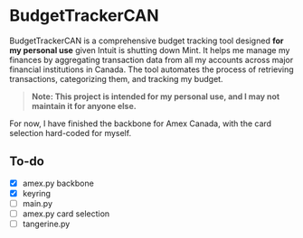 # BudgetTrackerCAN

BudgetTrackerCAN is a comprehensive budget tracking tool designed **for my personal use** given Intuit is shutting down Mint. It helps me manage my finances by aggregating transaction data from all my accounts across major financial institutions in Canada. The tool automates the process of retrieving transactions, categorizing them, and tracking my budget.

> **Note: This project is intended for my personal use, and I may not maintain it for anyone else.**

For now, I have finished the backbone for Amex Canada, with the card selection hard-coded for myself.

## To-do
- [x] amex.py backbone
- [x] keyring
- [ ] main.py
- [ ] amex.py card selection
- [ ] tangerine.py
